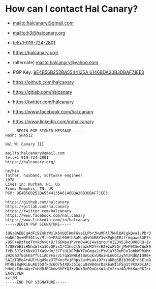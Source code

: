 # How can I contact Hal Canary?

<div class="h-card">

-   <span class="u-email"><mailto:halcanary@gmail.com></span>

-   <span class="u-email"><mailto:h3@halcanary.org></span>

-   <span class="p-tel"><tel:+1-919-724-2801></span>

-   <span class="u-url"><https://halcanary.org/></span>

-   (alternate) <mailto:halcanary@yahoo.com>

-   PGP Key: <span class="u-key">[9E4B56B252BA5544135A 6146BDA20B3DBAF71EE3](/pub/9E4B56B252BA5544135A6146BDA20B3DBAF71EE3.txt)</span>

-   <span class="u-url"><https://github.com/halcanary></span>

-   <span class="u-url"><https://gitlab.com/halcanary></span>

-   <span class="u-url"><https://twitter.com/halcanary></span>

-   <span class="u-url"><https://www.facebook.com/hal.canary></span>

-   <span class="u-url"><https://www.linkedin.com/in/halcanary></span>

</div>


```
-----BEGIN PGP SIGNED MESSAGE-----
Hash: SHA512

Hal W. Canary III

mailto:halcanary@gmail.com
tel:+1-919-724-2801
https://halcanary.org/

he/him
father, husband, software engineer
1978
Lives in: Durham, NC, US
From: Memphis, TN, US
PGP: 9E4B56B252BA5544135A6146BDA20B3DBAF71EE3

https://github.com/halcanary
https://gitlab.com/halcanary
https://twitter.com/halcanary
https://www.facebook.com/hal.canary
https://www.linkedin.com/in/halcanary
-----BEGIN PGP SIGNATURE-----

iQGzBAEBCgAdFiEEnktWslK6VUQTWmFGvaILPbr3HuMFAl7NHlUACgkQvaILPbr3
HuNKJQv+ME30Iiv/MlrD+E84l90HthSaMLqDvOGBBY3vKPgKgERtfrmgawq6GE7s
/95F+eDzfeeTVvkdnvC+D/7G6Npu1hvrn8w4GI4wjqrcUjnZZ3V5JkcQO08RQ+jv
4/QBYbE3iHNhxWlka3QvGPixI/C3ho2l5saznM2Y+rE2+zwP5QrjMeP9CSwCWoE9
fVPu5JIofKNxk17XWSwdm/JCFiULXEPdWYFoGmqa2iPYw1aY5RuMJoIobbWPRXMt
2Hz0a3fEqkKSYfu11AbFFar7L7qaSNWC4zBoCqkxUNuiHLnGQCzyhYzRdOAIQ90+
SAIzTQMq4rAUl+UqU9ez3TP4ncPxjPRpsZu+MsakiD7+zuDRgSBtb30GE+nSEloQ
Mf4BiRqNKiEuAb3bQfkdc6Q754XDxJ5IqcuQsW8dmrDzREaWIiFSg1tYKXX9cJAc
hHmQzFdoaAy+CxHdBJRGkow3UPYQ3XvDukBvFQuGosWioIm2rozAD/MiKaoP6Izt
EAc9CVEN
=zf/M
-----END PGP SIGNATURE-----
```
